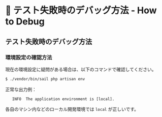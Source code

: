 # 🐛 テスト失敗時のデバッグ方法 - How to Debug

## テスト失敗時のデバッグ方法

### 環境設定の確認方法

現在の環境設定に疑問がある場合は、以下のコマンドで確認してください。

```bash
$ ./vendor/bin/sail php artisan env
```

正常な出力例：

```
   INFO  The application environment is [local].
```
各自のマシン内などのローカル開発環境では `local` が正しいです。
